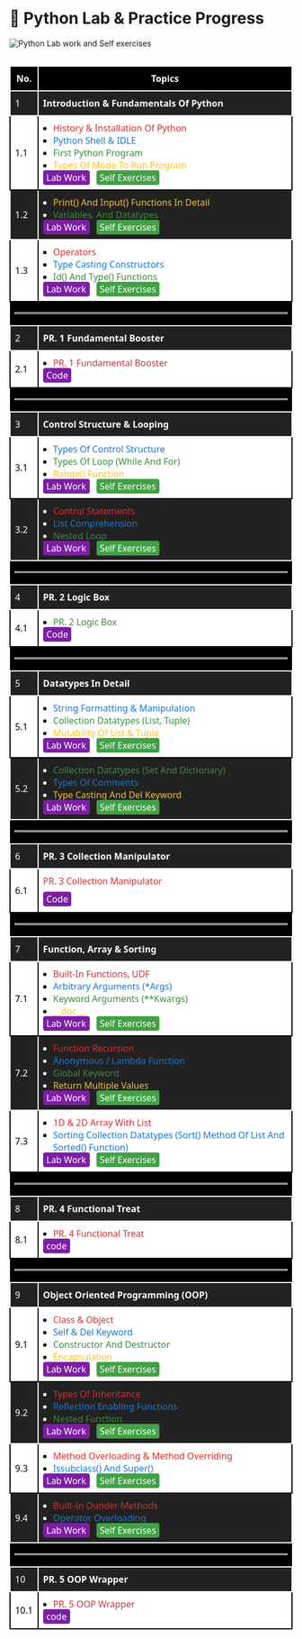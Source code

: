 <h1>🐍 Python Lab & Practice Progress</h1>
<img src="https://img.shields.io/badge/Lab%20work%20and%20Self%20exercises-%2323272f?logo=python&label=Python" alt="Python Lab work and Self exercises">
<hr style="background:transparent;">
<table style="width:100%;border-collapse:collapse;font-family:'Segoe UI',Arial,sans-serif;">
  <thead>
    <tr style="background:#000;color:#fff;">
      <th style="padding:10px 8px;border:2px solid #fff;background:#000;">No.</th>
      <th style="padding:10px 8px;border:2px solid #fff;background:#000;">Topics</th>
    </tr>
  </thead>
  <tbody>
    <tr style="background:#222;color:#fff;">
      <td style="padding:10px 8px;border:2px solid #fff;">1</td>
      <td style="padding:10px 8px;border:2px solid #fff;"><b>Introduction & Fundamentals Of Python</b></td>
    </tr>
    <tr style="background:#fff; color:#000;">
      <td style="padding:10px 8px;border:2px solid #000;">1.1</td>
      <td style="padding:10px 8px;border:2px solid #000;">
        <ul style="margin:0;padding-left:18px;">
          <li><span style="color:#d32f2f;">History & Installation Of Python</span></li>
          <li><span style="color:#1976d2;">Python Shell & IDLE</span></li>
          <li><span style="color:#388e3c;">First Python Program</span></li>
          <li><span style="color:#fbc02d;">Types Of Mode To Run Program</span></li>
        </ul>
        <span style="color:#fff;background:#7b1fa2;padding:2px 6px;border-radius:4px;"><a style="color:#fff;text-decoration:none;" href="Lab Work/ch_1/lec_1.1/">Lab Work</a></span>
        <span style="color:#fff;background:#43a047;padding:2px 6px;border-radius:4px;margin-left:8px;"><a style="color:#fff;text-decoration:none;" href="Self Exercises/ch_1/lec_1.1/">Self Exercises</a></span>
      </td>
    </tr>
    <tr style="background:#222;color:#fff;">
      <td style="padding:10px 8px;border:2px solid #fff;">1.2</td>
      <td style="padding:10px 8px;border:2px solid #fff;">
        <ul style="margin:0;padding-left:18px;">
          <li><span style="color:#fbc02d;">Print() And Input() Functions In Detail</span></li>
          <li><span style="color:#388e3c;">Variables, And Datatypes</span></li>
        </ul>
        <span style="color:#fff;background:#7b1fa2;padding:2px 6px;border-radius:4px;"><a style="color:#fff;text-decoration:none;" href="Lab Work/ch_1/lec_1.2/">Lab Work</a></span>
        <span style="color:#fff;background:#43a047;padding:2px 6px;border-radius:4px;margin-left:8px;"><a style="color:#fff;text-decoration:none;" href="Self Exercises/ch_1/lec_1.2/">Self Exercises</a></span>
      </td>
    </tr>
    <tr style="background:#fff; color:#000;">
      <td style="padding:10px 8px;border:2px solid #000;">1.3</td>
      <td style="padding:10px 8px;border:2px solid #000;">
        <ul style="margin:0;padding-left:18px;">
          <li><span style="color:#d32f2f;">Operators</span></li>
          <li><span style="color:#1976d2;">Type Casting Constructors</span></li>
          <li><span style="color:#388e3c;">Id() And Type() Functions</span></li>
        </ul>
        <span style="color:#fff;background:#7b1fa2;padding:2px 6px;border-radius:4px;"><a style="color:#fff;text-decoration:none;" href="Lab Work/ch_1/lec_1.3/">Lab Work</a></span>
        <span style="color:#fff;background:#43a047;padding:2px 6px;border-radius:4px;margin-left:8px;"><a style="color:#fff;text-decoration:none;" href="Self Exercises/ch_1/lec_1.3/">Self Exercises</a></span>
      </td>
    </tr>
    <tr><td colspan="2" style="background:#000;"><hr style="border:1px solid #fff; background:transparent;"></td></tr>
    <tr style="background:#222;color:#fff;">
      <td style="padding:10px 8px;border:2px solid #fff;">2</td>
      <td style="padding:10px 8px;border:2px solid #fff;"><b>PR. 1 Fundamental Booster</b></td>
    </tr>
    <tr style="background:#fff; color:#000;">
      <td style="padding:10px 8px;border:2px solid #000;">2.1</td>
      <td style="padding:10px 8px;border:2px solid #000;">
        <ul style="margin:0;padding-left:18px;">
          <li><span style="color:#d32f2f;">PR. 1 Fundamental Booster</span></li>
        </ul>
        <span style="color:#fff;background:#7b1fa2;padding:2px 6px;border-radius:4px;"><a style="color:#fff;text-decoration:none;" href="https://github.com/Prath-code/Python_PR.-1-Fundamental-Booster" target="_blank">Code</a></span>
      </td>
    </tr>
    <tr><td colspan="2" style="background:#000;"><hr style="border:1px solid #fff;"></td></tr>
    <tr style="background:#222;color:#fff;">
      <td style="padding:10px 8px;border:2px solid #fff;">3</td>
      <td style="padding:10px 8px;border:2px solid #fff;"><b>Control Structure & Looping</b></td>
    </tr>
    <tr style="background:#fff; color:#000;">
      <td style="padding:10px 8px;border:2px solid #000;">3.1</td>
      <td style="padding:10px 8px;border:2px solid #000;">
        <ul style="margin:0;padding-left:18px;">
          <li><span style="color:#1976d2;">Types Of Control Structure</span></li>
          <li><span style="color:#388e3c;">Types Of Loop (While And For)</span></li>
          <li><span style="color:#fbc02d;">Range() Function</span></li>
        </ul>
        <span style="color:#fff;background:#7b1fa2;padding:2px 6px;border-radius:4px;"><a style="color:#fff;text-decoration:none;" href="Lab Work/ch_2/lec_2.1/">Lab Work</a></span>
        <span style="color:#fff;background:#43a047;padding:2px 6px;border-radius:4px;margin-left:8px;"><a style="color:#fff;text-decoration:none;" href="Self Exercises/ch_2/lec_2.1/">Self Exercises</a></span>
      </td>
    </tr>
    <tr style="background:#222;color:#fff;">
      <td style="padding:10px 8px;border:2px solid #fff;">3.2</td>
      <td style="padding:10px 8px;border:2px solid #fff;">
        <ul style="margin:0;padding-left:18px;">
          <li><span style="color:#d32f2f;">Control Statements</span></li>
          <li><span style="color:#1976d2;">List Comprehension</span></li>
          <li><span style="color:#388e3c;">Nested Loop</span></li>
        </ul>
        <span style="color:#fff;background:#7b1fa2;padding:2px 6px;border-radius:4px;"><a style="color:#fff;text-decoration:none;" href="Lab Work/ch_2/lec_2.2/">Lab Work</a></span>
        <span style="color:#fff;background:#43a047;padding:2px 6px;border-radius:4px;margin-left:8px;"><a style="color:#fff;text-decoration:none;" href="Self Exercises/ch_2/lec_2.2/">Self Exercises</a></span>
      </td>
    </tr>
    <tr><td colspan="2" style="background:#000;"><hr style="border:1px solid #fff;"></td></tr>
    <tr style="background:#222;color:#fff;">
      <td style="padding:10px 8px;border:2px solid #fff;">4</td>
      <td style="padding:10px 8px;border:2px solid #fff;"><b>PR. 2 Logic Box</b></td>
    </tr>
    <tr style="background:#fff; color:#000;">
      <td style="padding:10px 8px;border:2px solid #000;">4.1</td>
      <td style="padding:10px 8px;border:2px solid #000;">
        <ul style="margin:0;padding-left:18px;">
          <li><span style="color:#388e3c;">PR. 2 Logic Box</span></li>
        </ul>
        <span style="color:#fff;background:#7b1fa2;padding:2px 6px;border-radius:4px;"><a style="color:#fff;text-decoration:none;" href="https://github.com/Prath-code/Python_PR.-2-Logic-Box" target="_blank">Code</a></span>
      </td>
    </tr>
    <tr><td colspan="2" style="background:#000;"><hr style="border:1px solid #fff;"></td></tr>
    <tr style="background:#222;color:#fff;">
      <td style="padding:10px 8px;border:2px solid #fff;">5</td>
      <td style="padding:10px 8px;border:2px solid #fff;"><b>Datatypes In Detail</b></td>
    </tr>
    <tr style="background:#fff; color:#000;">
      <td style="padding:10px 8px;border:2px solid #000;">5.1</td>
      <td style="padding:10px 8px;border:2px solid #000;">
        <ul style="margin:0;padding-left:18px;">
          <li><span style="color:#1976d2;">String Formatting & Manipulation</span></li>
          <li><span style="color:#388e3c;">Collection Datatypes (List, Tuple)</span></li>
          <li><span style="color:#fbc02d;">Mutability Of List & Tuple</span></li>
        </ul>
        <span style="color:#fff;background:#7b1fa2;padding:2px 6px;border-radius:4px;"><a style="color:#fff;text-decoration:none;" href="Lab Work/ch_3/lec_3.1/">Lab Work</a></span>
        <span style="color:#fff;background:#43a047;padding:2px 6px;border-radius:4px;margin-left:8px;"><a style="color:#fff;text-decoration:none;" href="Self Exercises/ch_3/lec_3.1/">Self Exercises</a></span>
      </td>
    </tr>
    <tr style="background:#222;color:#fff;">
      <td style="padding:10px 8px;border:2px solid #fff;">5.2</td>
      <td style="padding:10px 8px;border:2px solid #fff;">
        <ul style="margin:0;padding-left:18px;">
          <li><span style="color:#388e3c;">Collection Datatypes (Set And Dictionary)</span></li>
          <li><span style="color:#1976d2;">Types Of Comments</span></li>
          <li><span style="color:#fbc02d;">Type Casting And Del Keyword</span></li>
        </ul>
        <span style="color:#fff;background:#7b1fa2;padding:2px 6px;border-radius:4px;"><a style="color:#fff;text-decoration:none;" href="Lab Work/ch_3/lec_3.2/">Lab Work</a></span>
        <span style="color:#fff;background:#43a047;padding:2px 6px;border-radius:4px;margin-left:8px;"><a style="color:#fff;text-decoration:none;" href="Self Exercises/ch_3/lec_3.2/">Self Exercises</a></span>
      </td>
    </tr>
    <tr style="background:#222;color:#fff"><td colspan="2" style="background:#000;"><hr style="border:1px solid #fff;"></td></tr>
    <tr style="background:#222;color:#fff;">
      <td style="padding:10px 8px;border:2px solid #fff;">6</td>
      <td style="padding:10px 8px;border:2px solid #fff;"><b>PR. 3 Collection Manipulator</b></td>
    </tr>
    <tr style="background:#fff;color:#000;">
      <td style="padding:10px 8px;border:2px solid #000;">6.1</td>
      <td style="padding:10px 8px;border:2px solid #000;">
        <span style="color:#d32f2f;">PR. 3 Collection Manipulator</span><br>
        <span style="color:#fff;background:#7b1fa2;padding:2px 6px;border-radius:4px;display:inline-block;margin-top:8px;"><a style="color:#fff;text-decoration:none;" href="https://github.com/Prath-code/Python_PR.-3-Collection-Manipulator" target="_blank">Code</a></span>
      </td>
    </tr>
    <tr style="background:#222;color:#fff;"><td colspan="2" style="background:#000;"><hr style="border:1px solid #fff;"></td></tr>
    <tr style="background:#222;color:#fff;">
      <td style="padding:10px 8px;border:2px solid #fff;">7</td>
      <td style="padding:10px 8px;border:2px solid #fff;"><b>Function, Array & Sorting</b></td>
    </tr>
    <tr style="background:#fff;color:#000;">
      <td style="padding:10px 8px;border:2px solid #000;">7.1</td>
      <td style="padding:10px 8px;border:2px solid #000;">
        <ul style="margin:0;padding-left:18px;">
          <li><span style="color:#d32f2f;">Built-In Functions, UDF</span></li>
          <li><span style="color:#1976d2;">Arbitrary Arguments (*Args)</span></li>
          <li><span style="color:#388e3c;">Keyword Arguments (**Kwargs)</span></li>
          <li><span style="color:#fbc02d;">__doc__</span></li>
        </ul>
        <span style="color:#fff;background:#7b1fa2;padding:2px 6px;border-radius:4px;"><a style="color:#fff;text-decoration:none;" href="Lab Work/ch_4/lec_4.1/">Lab Work</a></span>
        <span style="color:#fff;background:#43a047;padding:2px 6px;border-radius:4px;margin-left:8px;"><a style="color:#fff;text-decoration:none;" href="Self Exercises/ch_4/lec_4.1/">Self Exercises</a></span>
      </td>
    </tr>
    <tr style="background:#222;color:#fff;">
      <td style="padding:10px 8px;border:2px solid #fff;">7.2</td>
      <td style="padding:10px 8px;border:2px solid #fff;">
        <ul style="margin:0;padding-left:18px;">
          <li><span style="color:#d32f2f;">Function Recursion</span></li>
          <li><span style="color:#1976d2;">Anonymous / Lambda Function</span></li>
          <li><span style="color:#388e3c;">Global Keyword</span></li>
          <li><span style="color:#fbc02d;">Return Multiple Values</span></li>
        </ul>
        <span style="color:#fff;background:#7b1fa2;padding:2px 6px;border-radius:4px;"><a style="color:#fff;text-decoration:none;" href="Lab Work/ch_4/lec_4.1/">Lab Work</a></span>
        <span style="color:#fff;background:#43a047;padding:2px 6px;border-radius:4px;margin-left:8px;"><a style="color:#fff;text-decoration:none;" href="Self Exercises/ch_4/lec_4.1/">Self Exercises</a></span>
      </td>
    </tr>
    <tr style="background:#fff;color:#000;">
      <td style="padding:10px 8px;border:2px solid #000;">7.3</td>
      <td style="padding:10px 8px;border:2px solid #000;">
        <ul style="margin:0;padding-left:18px;">
          <li><span style="color:#d32f2f;">1D & 2D Array With List</span></li>
          <li><span style="color:#1976d2;">Sorting Collection Datatypes (Sort() Method Of List And Sorted() Function)</span></li>
        </ul>
        <span style="color:#fff;background:#7b1fa2;padding:2px 6px;border-radius:4px;"><a style="color:#fff;text-decoration:none;" href="Lab Work/ch_4/lec_4.1/">Lab Work</a></span>
        <span style="color:#fff;background:#43a047;padding:2px 6px;border-radius:4px;margin-left:8px;"><a style="color:#fff;text-decoration:none;" href="Self Exercises/ch_4/lec_4.1/">Self Exercises</a></span>
      </td>
    </tr>
    <tr><td colspan="2" style="background:#000;"><hr style="border:1px solid #fff;"></td></tr>
    <tr style="background:#222;color:#fff;">
      <td style="padding:10px 8px;border:2px solid #fff;">8</td>
      <td style="padding:10px 8px;border:2px solid #fff;"><b>PR. 4 Functional Treat</b></td>
    </tr>
    <tr style="background:#fff;color:#000;">
      <td style="padding:10px 8px;border:2px solid #000;">8.1</td>
      <td style="padding:10px 8px;border:2px solid #000;">
        <ul style="margin:0;padding-left:18px;">
          <li><span style="color:#d32f2f;">PR. 4 Functional Treat</span></li>
        </ul>
        <span style="color:#fff;background:#7b1fa2;padding:2px 6px;border-radius:4px;"><a style="color:#fff;text-decoration:none;" href="https://github.com/Prath-code/Python_PR.-4-Functional-Treat">code</a></span>
      </td>
    </tr>
    <tr><td colspan="2" style="background:#000;"><hr style="border:1px solid #fff;"></td></tr>
    <tr style="background:#222;color:#fff;">
      <td style="padding:10px 8px;border:2px solid #fff;">9</td>
      <td style="padding:10px 8px;border:2px solid #fff;"><b>Object Oriented Programming (OOP)</b></td>
    </tr>
    <tr style="background:#fff;color:#000;">
      <td style="padding:10px 8px;border:2px solid #000;">9.1</td>
      <td style="padding:10px 8px;border:2px solid #000;">
        <ul style="margin:0;padding-left:18px;">
          <li><span style="color:#d32f2f;">Class & Object</span></li>
          <li><span style="color:#1976d2;">Self & Del Keyword</span></li>
          <li><span style="color:#388e3c;">Constructor And Destructor</span></li>
          <li><span style="color:#fbc02d;">Encapsulation</span></li>
        </ul>
        <span style="color:#fff;background:#7b1fa2;padding:2px 6px;border-radius:4px;"><a style="color:#fff;text-decoration:none;" href="Lab Work/ch_5/lec_5.1/">Lab Work</a></span>
        <span style="color:#fff;background:#43a047;padding:2px 6px;border-radius:4px;margin-left:8px;"><a style="color:#fff;text-decoration:none;" href="Self Exercises/ch_5/lec_5.1/">Self Exercises</a></span>
      </td>
    </tr>
    <tr style="background:#222;color:#fff;">
      <td style="padding:10px 8px;border:2px solid #fff;">9.2</td>
      <td style="padding:10px 8px;border:2px solid #fff;">
        <ul style="margin:0;padding-left:18px;">
          <li><span style="color:#d32f2f;">Types Of Inheritance</span></li>
          <li><span style="color:#1976d2;">Reflection Enabling Functions</span></li>
          <li><span style="color:#388e3c;">Nested Function</span></li>
        </ul>
        <span style="color:#fff;background:#7b1fa2;padding:2px 6px;border-radius:4px;"><a style="color:#fff;text-decoration:none;" href="Lab Work/ch_5/lec_5.1/">Lab Work</a></span>
        <span style="color:#fff;background:#43a047;padding:2px 6px;border-radius:4px;margin-left:8px;"><a style="color:#fff;text-decoration:none;" href="Self Exercises/ch_5/lec_5.1/">Self Exercises</a></span>
      </td>
    </tr>
    <tr style="background:#fff;color:#000;">
      <td style="padding:10px 8px;border:2px solid #000;">9.3</td>
      <td style="padding:10px 8px;border:2px solid #000;">
        <ul style="margin:0;padding-left:18px;">
          <li><span style="color:#d32f2f;">Method Overloading & Method Overriding</span></li>
          <li><span style="color:#1976d2;">Issubclass() And Super()</span></li>
        </ul>
        <span style="color:#fff;background:#7b1fa2;padding:2px 6px;border-radius:4px;"><a style="color:#fff;text-decoration:none;" href="Lab Work/ch_5/lec_5.1/">Lab Work</a></span>
        <span style="color:#fff;background:#43a047;padding:2px 6px;border-radius:4px;margin-left:8px;"><a style="color:#fff;text-decoration:none;" href="Self Exercises/ch_5/lec_5.1/">Self Exercises</a></span>
      </td>
    </tr>
    <tr style="background:#222;color:#fff;">
      <td style="padding:10px 8px;border:2px solid #fff;">9.4</td>
      <td style="padding:10px 8px;border:2px solid #fff;">
        <ul style="margin:0;padding-left:18px;">
          <li><span style="color:#d32f2f;">Built-In Dunder Methods</span></li>
          <li><span style="color:#1976d2;">Operator Overloading</span></li>
        </ul>
        <span style="color:#fff;background:#7b1fa2;padding:2px 6px;border-radius:4px;"><a style="color:#fff;text-decoration:none;" href="Lab Work/ch_5/lec_5.4/">Lab Work</a></span>
        <span style="color:#fff;background:#43a047;padding:2px 6px;border-radius:4px;margin-left:8px;"><a style="color:#fff;text-decoration:none;" href="Self Exercises/ch_5/lec_5.4/">Self Exercises</a></span>
      </td>
    </tr>
    <tr><td colspan="2" style="background:#000;"><hr style="border:1px solid #fff;"></td></tr>
    <tr style="background:#222;color:#fff;">
      <td style="padding:10px 8px;border:2px solid #fff;">10</td>
      <td style="padding:10px 8px;border:2px solid #fff;"><b>PR. 5 OOP Wrapper</b></td>
    </tr>
    <tr style="background:#fff;color:#000;">
      <td style="padding:10px 8px;border:2px solid #000;">10.1</td>
      <td style="padding:10px 8px;border:2px solid #000;">
        <ul style="margin:0;padding-left:18px;">
          <li><span style="color:#d32f2f;">PR. 5 OOP Wrapper</span></li>
        </ul>
        <span style="color:#fff;background:#7b1fa2;padding:2px 6px;border-radius:4px;"><a style="color:#fff;text-decoration:none;" href="https://github.com/Prath-code/Python_PR.-5-OOP-Wrapper">code</a></span>
      </td>
    </tr>
  </tbody>
  </table>
<hr style="background:transparent;">

